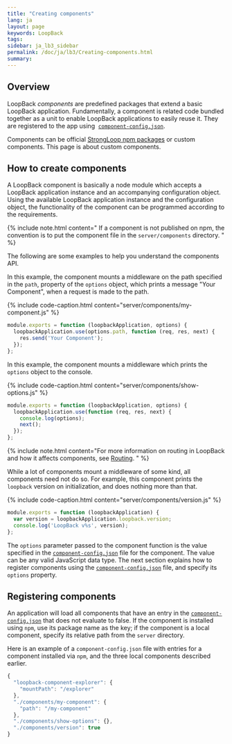 ```yaml
---
title: "Creating components"
lang: ja
layout: page
keywords: LoopBack
tags:
sidebar: ja_lb3_sidebar
permalink: /doc/ja/lb3/Creating-components.html
summary:
---
```


## Overview

LoopBack _components_ are predefined packages that extend a basic LoopBack application.
Fundamentally, a component is related code bundled together as a unit to enable LoopBack applications to easily reuse it.
They are registered to the app using 
[`component-config.json`](component-config.json.html).

Components can be official [StrongLoop npm packages](LoopBack-components.html) or custom components. This page is about custom components.

## How to create components

A LoopBack component is basically a node module which accepts a LoopBack application instance and an accompanying configuration object.
Using the available LoopBack application instance and the configuration object, the functionality of the component can be programmed according to the requirements.

{% include note.html content="
If a component is not published on npm, the convention is to put the component file in the `server/components` directory.
" %}

The following are some examples to help you understand the components API.

In this example, the component mounts a middleware on the path specified in the `path`,
property of the `options` object, which prints a message "Your Component", when a request is made to the path.

{% include code-caption.html content="server/components/my-component.js" %}
```javascript
module.exports = function (loopbackApplication, options) {
  loopbackApplication.use(options.path, function (req, res, next) {
    res.send('Your Component');
  });
};
```

In this example, the component mounts a middleware which prints the `options` object to the console.

{% include code-caption.html content="server/components/show-options.js" %}
```javascript
module.exports = function (loopbackApplication, options) {
  loopbackApplication.use(function (req, res, next) {
    console.log(options);
    next();
  });
};
```

{% include note.html content="For more information on routing in LoopBack and how it affects components, see  [Routing](Routing.html).
" %}

While a lot of components mount a middleware of some kind, all components need not do so.
For example, this component prints the `loopback` version on initialization, and does nothing more than that.

{% include code-caption.html content="server/components/version.js" %}
```javascript
module.exports = function (loopbackApplication) {
  var version = loopbackApplication.loopback.version;
  console.log('LoopBack v%s', version);
};
```

The `options` parameter passed to the component function is the value specified in the
[`component-config.json`](component-config.json.html) file for the component.
The value can be any valid JavaScript data type.
The next section explains how to register components using the
[`component-config.json`](component-config.json.html) file, and specify its `options` property.

## Registering components

An application will load all components that have an entry in the
[`component-config.json`](component-config.json.html) that does not evaluate to false.
If the component is installed using `npm`, use its package name as the key; if the component is a local component, specify its relative path from the `server` directory.

Here is an example of a `component-config.json` file with entries for a component installed via `npm`, and the three local components described earlier.

```javascript
{
  "loopback-component-explorer": {
    "mountPath": "/explorer"
  },
  "./components/my-component": {
    "path": "/my-component"
  },
  "./components/show-options": {},
  "./components/version": true
}
```
